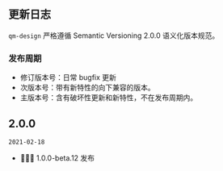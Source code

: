 ## 更新日志

`qm-design` 严格遵循 Semantic Versioning 2.0.0 语义化版本规范。

### 发布周期

- 修订版本号：日常 bugfix 更新
- 次版本号：带有新特性的向下兼容的版本。
- 主版本号：含有破坏性更新和新特性，不在发布周期内。

## 2.0.0

`2021-02-18`

- 🎉🎉🎉 1.0.0-beta.12 发布

